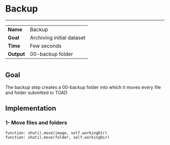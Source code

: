 # Backup
---

|                |                                                       |
|----------------|-------------------------------------------------------|
|**Name**        | Backup                                                |
|**Goal**        | Archiving initial dataset                             |
|**Time**        | Few seconds                                           |
|**Output**      | 00-backup folder                                      |

#

## Goal

The backup step creates a 00-backup folder into which it moves every file and folder submitted to TOAD


## Implementation

### 1- Move files and folders

```
function: shutil.move(image, self.workingDir)
function: shutil.move(folder, self.workingDir)
```

